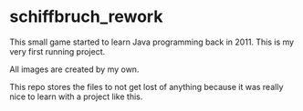 # schiffbruch_rework
This small game started to learn Java programming back in 2011. This is my very first running project. 

All images are created by my own. 

This repo stores the files to not get lost of anything because it was really nice to learn with a project like this.


